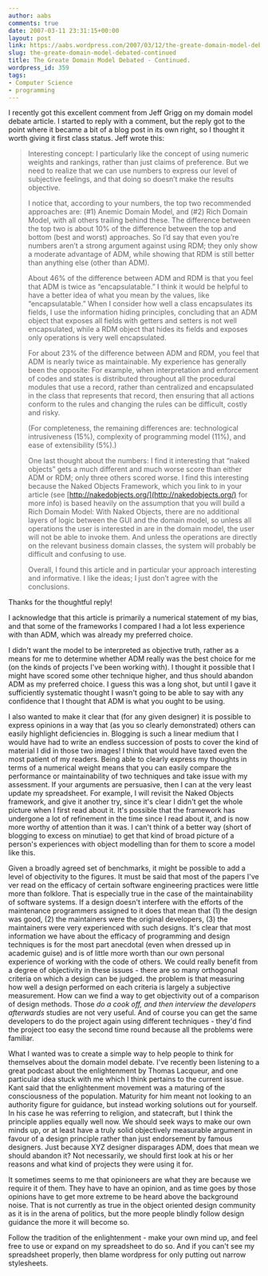 ```yaml
---
author: aabs
comments: true
date: 2007-03-11 23:31:15+00:00
layout: post
link: https://aabs.wordpress.com/2007/03/12/the-greate-domain-model-debated-continued/
slug: the-greate-domain-model-debated-continued
title: The Greate Domain Model Debated - Continued.
wordpress_id: 359
tags:
- Computer Science
- programming
---
```


I recently got this excellent comment from Jeff Grigg on my domain model debate article. I started to reply with a comment, but the reply got to the point where it became a bit of a blog post in its own right, so I thought it worth giving it first class status. Jeff wrote this:


<blockquote>Interesting concept: I particularly like the concept of using numeric weights and rankings, rather than just claims of preference. But we need to realize that we can use numbers to express our level of subjective feelings, and that doing so doesn’t make the results objective.

I notice that, according to your numbers, the top two recommended approaches are: (#1) Anemic Domain Model, and (#2) Rich Domain Model, with all others trailing behind these. The difference between the top two is about 10% of the difference between the top and bottom (best and worst) approaches. So I’d say that even you’re numbers aren’t a strong argument against using RDM; they only show a moderate advantage of ADM, while showing that RDM is still better than anything else (other than ADM).

About 46% of the difference between ADM and RDM is that you feel that ADM is twice as “encapsulatable.” I think it would be helpful to have a better idea of what you mean by the values, like “encapsulatable.” When I consider how well a class encapsulates its fields, I use the information hiding principles, concluding that an ADM object that exposes all fields with getters and setters is not well encapsulated, while a RDM object that hides its fields and exposes only operations is very well encapsulated.

For about 23% of the difference between ADM and RDM, you feel that ADM is nearly twice as maintainable. My experience has generally been the opposite: For example, when interpretation and enforcement of codes and states is distributed throughout all the procedural modules that use a record, rather than centralized and encapsulated in the class that represents that record, then ensuring that all actions conform to the rules and changing the rules can be difficult, costly and risky.

(For completeness, the remaining differences are: technological intrusiveness (15%), complexity of programming model (11%), and ease of extensibility (5%).)

One last thought about the numbers: I find it interesting that “naked objects” gets a much different and much worse score than either ADM or RDM; only three others scored worse. I find this interesting because the Naked Objects Framework, which you link to in your article (see [http://nakedobjects.org/](http://nakedobjects.org/) for more info) is based heavily on the assumption that you will build a Rich Domain Model: With Naked Objects, there are no additional layers of logic between the GUI and the domain model, so unless all operations the user is interested in are in the domain model, the user will not be able to invoke them. And unless the operations are directly on the relevant business domain classes, the system will probably be difficult and confusing to use.

Overall, I found this article and in particular your approach interesting and informative. I like the ideas; I just don’t agree with the conclusions.</blockquote>


Thanks for the thoughtful reply!

I acknowledge that this article is primarily a numerical statement of my bias, and that some of the frameworks I compared I had a lot less experience with than ADM, which was already my preferred choice.

I didn't want the model to be interpreted as objective truth, rather as a means for me to determine whether ADM really was the best choice for me (on the kinds of projects I've been working with). I thought it possible that I might have scored some other technique higher, and thus should abandon ADM as my preferred choice. I guess this was a long shot, but until I gave it sufficiently systematic thought I wasn't going to be able to say with any confidence that I thought that ADM is what you ought to be using.

I also wanted to make it clear that (for any given designer) it is possible to express opinions in a way that (as you so clearly demonstrated) others can easily highlight deficiencies in. Blogging is such a linear medium that I would have had to write an endless succession of posts to cover the kind of material I did in those two images! I think that would have taxed even the most patient of my readers. Being able to clearly express my thoughts in terms of a numerical weight means that you can easily compare the performance or maintainability of two techniques and take issue with my assessment. If your arguments are persuasive, then I can at the very least update my spreadsheet. For example, I will revisit the Naked Objects framework, and give it another try, since it's clear I didn't get the whole picture when I first read about it. It's possible that the framework has undergone a lot of refinement in the time since I read about it, and is now more worthy of attention than it was. I can't think of a better way (short of blogging to excess on minutiae) to get that kind of broad picture of a person's experiences with object modelling than for them to score a model like this.

Given a broadly agreed set of benchmarks, it might be possible to add a level of objectivity to the figures. It must be said that most of the papers I've ver read on the efficacy of certain software engineering practices were little more than folklore. That is especially true in the case of the maintainability of software systems. If a design doesn't interfere with the efforts of the maintenance programmers assigned to it does that mean that (1) the design was good, (2) the maintainers were the original developers, (3) the maintainers were very experienced with such designs. It's clear that most information we have about the efficacy of programming and design techniques is for the most part anecdotal (even when dressed up in academic guise) and is of little more worth than our own personal experience of working with the code of others. We could really benefit from a degree of objectivity in these issues - there are so many orthogonal criteria on which a design can be judged. the problem is that measuring how well a design performed on each criteria is largely a subjective measurement. How can we find a way to get objectivity out of a comparison of design methods. Those _do a cook off, and then interview the developers afterwards_ studies are not very useful. And of course you can get the same developers to do the project again using different techniques - they'd find the project too easy the second time round because all the problems were familiar.

What I wanted was to create a simple way to help people to think for themselves about the domain model debate. I've recently been listening to a great podcast about the enlightenment by Thomas Lacqueur, and one particular idea stuck with me which I think pertains to the current issue. Kant said that the enlightenment movement was a maturing of the consciousness of the population. Maturity for him meant not looking to an authority figure for guidance, but instead working solutions out for yourself. In his case he was referring to religion, and statecraft, but I think the principle applies equally well now. We should seek ways to make our own minds up, or at least have a truly solid objectively measurable argument in favour of a design principle rather than just endorsement by famous designers. Just because XYZ designer disparages ADM, does that mean we should abandon it? Not necessarily, we should first look at his or her reasons and what kind of projects they were using it for.

It sometimes seems to me that opinioneers are what they are because we require it of them. They have to have an opinion, and as time goes by those opinions have to get more extreme to be heard above the background noise. That is not currently as true in the object oriented design community as it is in the arena of politics, but the more people blindly follow design guidance the more it will become so.

Follow the tradition of the enlightenment - make your own mind up, and feel free to use or expand on my spreadsheet to do so. And if you can't see my spreadsheet properly, then blame wordpress for only putting out narrow stylesheets.

